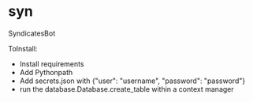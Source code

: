 # syn
SyndicatesBot

ToInstall:
- Install requirements
- Add Pythonpath
- Add secrets.json with {"user": "username", "password": "password"}
- run the database.Database.create_table within a context manager